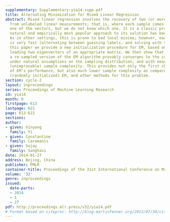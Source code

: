 ```yaml
---
supplementary: Supplementary:yia14-supp.pdf
title: Alternating Minimization for Mixed Linear Regression
abstract: Mixed linear regression involves the recovery of two (or more) unknown vectors
  from unlabeled linear measurements; that is, where each sample comes from exactly
  one of the vectors, but we do not know which one. It is a classic problem, and the
  natural and empirically most popular approach to its solution has been the EM algorithm.
  As in other settings, this is prone to bad local minima; however, each iteration
  is very fast (alternating between guessing labels, and solving with those labels).    In
  this paper we provide a new initialization procedure for EM, based on finding the
  leading two eigenvectors of an appropriate matrix. We then show that with this,
  a re-sampled version of the EM algorithm provably converges to the correct vectors,
  under natural assumptions on the sampling distribution, and with nearly optimal
  (unimprovable) sample complexity. This provides not only the first characterization
  of EM’s performance, but also much lower sample complexity as compared to both standard
  (randomly initialized) EM, and other methods for this problem.
section: cycle-2
layout: inproceedings
series: Proceedings of Machine Learning Research
id: yia14
month: 0
firstpage: 613
lastpage: 621
page: 613-621
sections: 
author:
- given: Xinyang
  family: Yi
- given: Constantine
  family: Caramanis
- given: Sujay
  family: Sanghavi
date: 2014-01-27
address: Bejing, China
publisher: PMLR
container-title: Proceedings of the 31st International Conference on Machine Learning
volume: '32'
genre: inproceedings
issued:
  date-parts:
  - 2014
  - 1
  - 27
pdf: http://proceedings.mlr.press/v32/yia14.pdf
# Format based on citeproc: http://blog.martinfenner.org/2013/07/30/citeproc-yaml-for-bibliographies/
---
```

